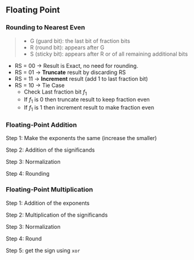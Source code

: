 ## Floating Point

### Rounding to Nearest Even

> - G (guard bit): the last bit of fraction bits
> - R (round bit): appears after G
> - S (sticky bit): appears after R or of all remaining additional bits

- RS = 00 -> Result is Exact, no need for rounding.
- RS = 01 -> **Truncate** result by discarding RS
- RS = 11 -> **Increment** result (add 1 to last fraction bit)
- RS = 10 -> Tie Case
  - Check Last fraction bit $f_1​$
  - If $f_1$ is 0 then truncate result to keep fraction even
  - If $f_1$ is 1 then increment result to make fraction even

### Floating-Point Addition

Step 1: Make the exponents the same (increase the smaller)

Step 2: Addition of the significands

Step 3: Normalization

Step 4: Rounding

### Floating-Point Multiplication

Step 1: Addition of the exponents 

Step 2: Multiplication of the significands

Step 3: Normalization

Step 4: Round

Step 5: get the sign using `xor`




